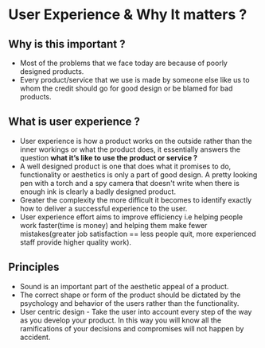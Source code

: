 # User Experience & Why It matters ?
## Why is this important ?
- Most of the problems that we face today are because of poorly designed products.
- Every product/service that we use is made by someone else like us to whom the credit should go for good design or be blamed for bad products.

## What is user experience ?
- User experience is how a product works on the outside rather than the inner workings or what the product does, it essentially answers the question **what it’s like to use the product or service ?**
- A well designed product is one that does what it promises to do, functionality or aesthetics is only a part of good design. A pretty looking pen with a torch and a spy camera that doesn't write when there is enough ink is clearly a badly designed product.
- Greater the complexity the more difficult it becomes to identify exactly how to deliver a successful experience to the user.
- User experience effort aims to improve efficiency i.e helping people work faster(time is money) and helping them make fewer mistakes(greater job satisfaction == less people quit, more experienced staff provide higher quality work).

## Principles
- Sound is an important part of the aesthetic appeal of a product.
- The correct shape or form of the product should be dictated by the psychology and behavior of the users rather than the functionality.
- User centric design - Take the user into account every step of the way as you develop your product. In this way you will know all the ramifications of your decisions and compromises will not happen by accident.


